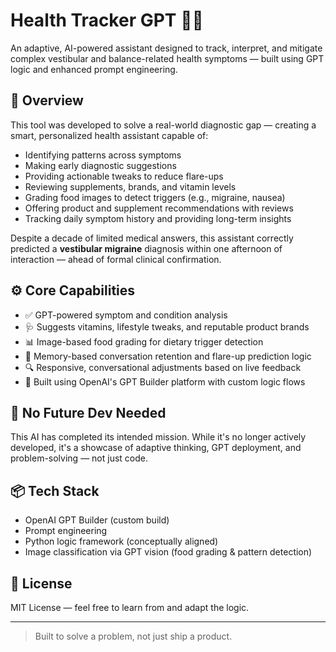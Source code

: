 # Health Tracker GPT 🧠💊  
An adaptive, AI-powered assistant designed to track, interpret, and mitigate complex vestibular and balance-related health symptoms — built using GPT logic and enhanced prompt engineering.

## 🧩 Overview
This tool was developed to solve a real-world diagnostic gap — creating a smart, personalized health assistant capable of:
- Identifying patterns across symptoms
- Making early diagnostic suggestions
- Providing actionable tweaks to reduce flare-ups
- Reviewing supplements, brands, and vitamin levels
- Grading food images to detect triggers (e.g., migraine, nausea)
- Offering product and supplement recommendations with reviews
- Tracking daily symptom history and providing long-term insights

Despite a decade of limited medical answers, this assistant correctly predicted a **vestibular migraine** diagnosis within one afternoon of interaction — ahead of formal clinical confirmation.

## ⚙️ Core Capabilities
- ✅ GPT-powered symptom and condition analysis  
- 🩺 Suggests vitamins, lifestyle tweaks, and reputable product brands  
- 📊 Image-based food grading for dietary trigger detection  
- 📁 Memory-based conversation retention and flare-up prediction logic  
- 🔍 Responsive, conversational adjustments based on live feedback  
- 🧠 Built using OpenAI's GPT Builder platform with custom logic flows

## 🧪 No Future Dev Needed
This AI has completed its intended mission. While it's no longer actively developed, it's a showcase of adaptive thinking, GPT deployment, and problem-solving — not just code.

## 📦 Tech Stack
- OpenAI GPT Builder (custom build)
- Prompt engineering
- Python logic framework (conceptually aligned)
- Image classification via GPT vision (food grading & pattern detection)

## 📝 License
MIT License — feel free to learn from and adapt the logic.

---

> Built to solve a problem, not just ship a product.
